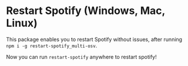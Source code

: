 # Restart Spotify (Windows, Mac, Linux)

This package enables you to restart Spotify without issues, 
after running 
``npm i -g restart-spotify_multi-osv``.

Now you can run `restart-spotify` anywhere to restart spotify!